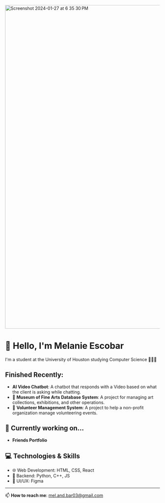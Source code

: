 <img width="1055" alt="Screenshot 2024-01-27 at 6 35 30 PM" src="https://github.com/Ephimoon/Ephimoon/assets/157929578/d2b6dfb3-f7fb-48fc-a6eb-d4755ba4e0fd">

# 👋 Hello, I'm Melanie Escobar

I'm a student at the University of Houston studying Computer Science 👩🏻‍💻

## Finished Recently:
- **AI Video Chatbot**: A chatbot that responds with a Video based on what the client is asking while chatting.
- 🎨 **Museum of Fine Arts Database System**: A project for managing art collections, exhibitions, and other operations.
- 🎈 **Volunteer Management System**: A project to help a non-profit organization manage volunteering events.

## 🌱 Currently working on...
- **Friends Portfolio**

## 💻 Technologies & Skills
- 🌐 Web Development: HTML, CSS, React
- 💾 Backend: Python, C++, JS
- 🎨 UI/UX: Figma

---
📫 **How to reach me**: [mel.and.bar03@gmail.com](mailto:mel.and.bar03@gmail.com)
<!---
Ephimoon/Ephimoon is a ✨ special ✨ repository because its `README.md` (this file) appears on your GitHub profile.
You can click the Preview link to take a look at your changes.
--->
